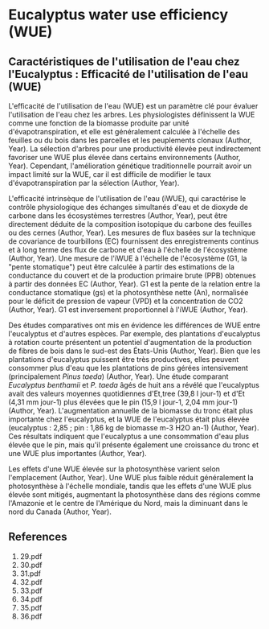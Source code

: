 # Eucalyptus water use efficiency (WUE)

## Caractéristiques de l'utilisation de l'eau chez l'Eucalyptus : Efficacité de l'utilisation de l'eau (WUE)

L'efficacité de l'utilisation de l'eau (WUE) est un paramètre clé pour évaluer l'utilisation de l'eau chez les arbres. Les physiologistes définissent la WUE comme une fonction de la biomasse produite par unité d'évapotranspiration, et elle est généralement calculée à l'échelle des feuilles ou du bois dans les parcelles et les peuplements clonaux (Author, Year). La sélection d'arbres pour une productivité élevée peut indirectement favoriser une WUE plus élevée dans certains environnements (Author, Year). Cependant, l'amélioration génétique traditionnelle pourrait avoir un impact limité sur la WUE, car il est difficile de modifier le taux d'évapotranspiration par la sélection (Author, Year).

L'efficacité intrinsèque de l'utilisation de l'eau (iWUE), qui caractérise le contrôle physiologique des échanges simultanés d'eau et de dioxyde de carbone dans les écosystèmes terrestres (Author, Year), peut être directement déduite de la composition isotopique du carbone des feuilles ou des cernes (Author, Year). Les mesures de flux basées sur la technique de covariance de tourbillons (EC) fournissent des enregistrements continus et à long terme des flux de carbone et d'eau à l'échelle de l'écosystème (Author, Year). Une mesure de l'iWUE à l'échelle de l'écosystème (G1, la "pente stomatique") peut être calculée à partir des estimations de la conductance du couvert et de la production primaire brute (PPB) obtenues à partir des données EC (Author, Year). G1 est la pente de la relation entre la conductance stomatique (gs) et la photosynthèse nette (An), normalisée pour le déficit de pression de vapeur (VPD) et la concentration de CO2 (Author, Year). G1 est inversement proportionnel à l'iWUE (Author, Year).

Des études comparatives ont mis en évidence les différences de WUE entre l'eucalyptus et d'autres espèces. Par exemple, des plantations d'eucalyptus à rotation courte présentent un potentiel d'augmentation de la production de fibres de bois dans le sud-est des États-Unis (Author, Year). Bien que les plantations d'eucalyptus puissent être très productives, elles peuvent consommer plus d'eau que les plantations de pins gérées intensivement (principalement *Pinus taeda*) (Author, Year). Une étude comparant *Eucalyptus benthamii* et *P. taeda* âgés de huit ans a révélé que l'eucalyptus avait des valeurs moyennes quotidiennes d'Et,tree (39,8 l jour-1) et d'Et (4,31 mm jour-1) plus élevées que le pin (15,9 l jour-1, 2,04 mm jour-1) (Author, Year). L'augmentation annuelle de la biomasse du tronc était plus importante chez l'eucalyptus, et la WUE de l'eucalyptus était plus élevée (eucalyptus : 2,85 ; pin : 1,86 kg de biomasse m-3 H2O an-1) (Author, Year). Ces résultats indiquent que l'eucalyptus a une consommation d'eau plus élevée que le pin, mais qu'il présente également une croissance du tronc et une WUE plus importantes (Author, Year).

Les effets d'une WUE élevée sur la photosynthèse varient selon l'emplacement (Author, Year). Une WUE plus faible réduit généralement la photosynthèse à l'échelle mondiale, tandis que les effets d'une WUE plus élevée sont mitigés, augmentant la photosynthèse dans des régions comme l'Amazonie et le centre de l'Amérique du Nord, mais la diminuant dans le nord du Canada (Author, Year).


## References

1. 29.pdf
2. 30.pdf
3. 31.pdf
4. 32.pdf
5. 33.pdf
6. 34.pdf
7. 35.pdf
8. 36.pdf
